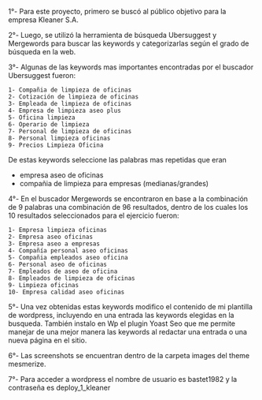 ﻿
1°- Para este proyecto, primero se buscó al público objetivo para la empresa Kleaner S.A.

2°- Luego, se utilizó la herramienta de búsqueda Ubersuggest y Mergewords para buscar las keywords y categorizarlas según el grado de búsqueda en la web.

3°- Algunas de las keywords mas importantes encontradas por el buscador Ubersuggest fueron: 
    
    1- Compañia de limpieza de oficinas
    2- Cotización de limpieza de oficinas
    3- Empleada de limpieza de oficinas
    4- Empresa de limpieza aseo plus
    5- Oficina limpieza
    6- Operario de limpieza
    7- Personal de limpieza de oficinas
    8- Personal limpieza oficinas
    9- Precios Limpieza Oficina

 De estas keywords seleccione las palabras mas repetidas que eran 
  - empresa aseo de oficinas
  - compañia de limpieza para empresas (medianas/grandes)

4°- En el buscador Mergewords se encontraron en base a la combinación de 9 palabras una combinación de 96 resultados, 
    dentro de los cuales los 10 resultados seleccionados para el ejercicio fueron:

	1- Empresa limpieza oficinas
	2- Empresa aseo oficinas
	3- Empresa aseo a empresas
	4- Compañía personal aseo oficinas
	5- Compañia empleados aseo oficina
	6- Personal aseo de oficinas
	7- Empleados de aseo de oficina
	8- Empleados de limpieza de oficinas
	9- Limpieza oficinas
	10- Empresa calidad aseo oficinas

5°- Una vez obtenidas estas keywords  modifico el contenido de mi plantilla de wordpress, incluyendo en una entrada las 
    keywords elegidas en la busqueda. También instalo en Wp el plugin Yoast Seo que me permite manejar de una mejor 
    manera las keywords al redactar una entrada o una nueva página en el sitio.

6°- Las screenshots se encuentran dentro de la carpeta images del theme mesmerize.

7°- Para acceder a wordpress el nombre de usuario es bastet1982 y la contraseña es deploy_1_kleaner
